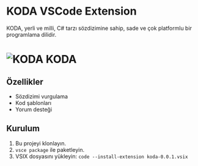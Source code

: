 # KODA VSCode Extension

KODA, yerli ve milli, C# tarzı sözdizimine sahip, sade ve çok platformlu bir programlama dilidir.

# ![KODA](./assets/koda-icon.svg) KODA

## Özellikler
- Sözdizimi vurgulama
- Kod şablonları
- Yorum desteği

## Kurulum
1. Bu projeyi klonlayın.
2. `vsce package` ile paketleyin.
3. VSIX dosyasını yükleyin: `code --install-extension koda-0.0.1.vsix`
